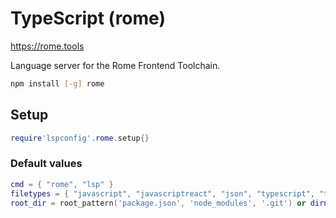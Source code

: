 # TypeScript (rome)

https://rome.tools

Language server for the Rome Frontend Toolchain.

```sh
npm install [-g] rome
```


## Setup

```lua
require'lspconfig'.rome.setup{}
```


### Default values

```lua
cmd = { "rome", "lsp" }
filetypes = { "javascript", "javascriptreact", "json", "typescript", "typescript.tsx", "typescriptreact" }
root_dir = root_pattern('package.json', 'node_modules', '.git') or dirname
```





